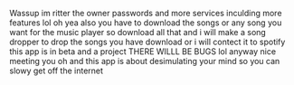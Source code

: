 Wassup im ritter the owner passwords and more services inculding more features lol oh yea also you have to download the songs or any song you want for the music player
so download all that and i will make a song dropper to drop  the songs you have download or i will contect it to spotify this app is in beta and a project THERE WILLL BE BUGS lol
anyway nice meeting you oh and this app is about desimulating your mind so you can slowy get off the internet
